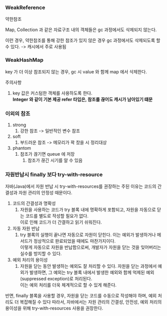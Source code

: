 ### WeakReference

약한참조

Map, Collection 과 같은 자료구조 내의 객체들은 gc 과정에서도 삭제되지 않는다.

이런 경우, 약한참조를 통해 강한 참조가 있지 않은 경우 gc 과정에서도 삭제되도록 할 수 있다. -> 캐시에서 주로 사용됨

### WeakHashMap

key 가 더 이상 참조되지 않는 경우, gc 시 value 와 함께 map 에서 삭제한다.

주의사항

1. key 값은 커스텀한 객체를 사용하도록 한다. <br>**Integer 와 같이 기본 제공 refer 타입은, 참조를 끊어도 캐시가 남아있기 떄문**

### 이외의 참조

1. strong
    1. 강한 참조 -> 일반적인 변수 참조
2. soft
    1. 부드러운 참조 -> 메모리가 꽉 찼을 시 정리대상
3. phantom
    1. 참조가 끊기면 queue 에 저장
        1. 참조가 끊긴 시기를 알 수 있음

### 자원반납시 finally 보다 try-with-resource

자바(Java)에서 자원 반납 시 try-with-resources를 권장하는 주된 이유는 코드의 간결성과 자원 관리의 안정성 때문이다.

1. 코드의 간결성과 명확성
    1. 자원을 사용하는 코드가 try 블록 내에 명확하게 포함되고, 자원을 자동으로 닫는 코드를 별도로 작성할 필요가 없다. <br> 이로 인해 코드가 더 간결하고 읽기 쉬워진다.
2. 자동 자원 반납
    1. try 블록의 실행이 끝나면 자동으로 자원이 닫힌다. 이는 예외가 발생하거나 메서드가 정상적으로 완료되었을 때에도 마찬가지이다.<br> 이렇게 자동으로 자원을 반납함으로써, 개발자가 자원을 닫는 것을
       잊어버리는 실수를 방지할 수 있다.
3. 예외 처리의 용이성
    1. 자원을 닫는 동안 발생하는 예외도 잘 처리할 수 있다. 자원을 닫는 과정에서 예외가 발생하면, 그 예외는 try 블록 내에서 발생한 예외와 함께 억제된 예외(suppressed exception)로
       처리된다.<br> 이는 예외 처리를 더욱 체계적으로 할 수 있게 해준다.

반면, finally 블록을 사용할 경우, 자원을 닫는 코드를 수동으로 작성해야 하며, 예외 처리도 더 복잡해질 수 있다
따라서, 자바에서는 자원 관리의 간결성, 안전성, 예외 처리의 용이성을 위해 try-with-resources 사용을 권장한다.

